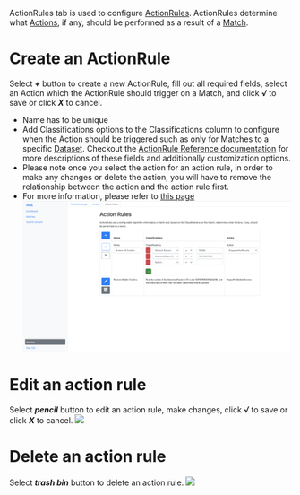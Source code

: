 ActionRules tab is used to configure [ActionRules](Glossary#actioner). ActionRules determine what [Actions](Glossary#actioner), if any, should be performed as a result of a [Match](Glossary#matcher).
# Create an ActionRule
Select **_+_** button to create a new ActionRule, fill out all required fields, select an Action which the ActionRule should trigger on a Match, and click **_√_** to save or click **_X_** to cancel.
* Name has to be unique
* Add Classifications options to the Classifications column to configure when the Action should be triggered such as only for Matches to a specific [Dataset](Glossary#matcher). Checkout the [ActionRule Reference documentation](Action-Rule-Evaluation) for more descriptions of these fields and additionally customization options.  
* Please note once you select the action for an action rule, in order to make any changes or delete the action, you will have to remove the relationship between the action and the action rule first. 
* For more information, please refer to [this page](https://github.com/facebook/ThreatExchange/wiki/Tutorial:-How-to-Notify-My-System-when-My-Content-Matches-a-Dataset) 
![](https://github.com/facebook/ThreatExchange/blob/901a487ae42bbe59dad18be4d091481a771dbc2c/hasher-matcher-actioner/docs/images/Create%20ActionRule.png)
# Edit an action rule
Select **_pencil_** button to edit an action rule, make changes, click **_√_** to save or click **_X_** to cancel.
![](https://github.com/facebook/ThreatExchange/blob/24d1effd4f81bed6c97aa9feed3d32c427e40d0e/hasher-matcher-actioner/docs/images/edit%20action%20rules.png)
# Delete an action rule
Select **_trash bin_** button to delete an action rule. 
![](https://github.com/facebook/ThreatExchange/blob/24d1effd4f81bed6c97aa9feed3d32c427e40d0e/hasher-matcher-actioner/docs/images/delete%20action%20rules.png)